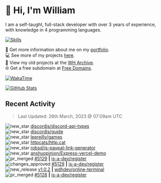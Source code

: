 # 👋 Hi, I'm William
I am a self-taught, full-stack developer with over 3 years of experience, with knowledge in 4 programming languages.

[![Skills](https://skillicons.dev/icons?i=css,cloudflare,discord,bots,docker,express,firebase,git,github,githubactions,html,js,linux,md,mongodb,netlify,nodejs,replit,tailwind,ts,vercel,vscode,wordpress,workers)](https://wdh.gg/dev)

🧑 Get more information about me on my [portfolio](https://wdh.gg/dev).
<br>
💻 See more of my projects [here](https://wdh.gg/github-org).
<br>
📁 View my old projects at the [WH Archive](https://wdh.gg/archive).
<br>
🌐 Get a free subdomain at [Free Domains](https://wdh.gg/fd).

[![WakaTime](https://wakatime.com/badge/user/817e29c1-e1ac-4adc-936b-37bfa447c165.svg?style=for-the-badge)](https://wdh.gg/wakatime)

[![GitHub Stats](https://github-readme-stats.vercel.app/api?username=williamdavidharrison&theme=algolia&show_icons=true&border_radius=8&count_private=true&include_all_commits=true)](https://wdh.gg/github)

## Recent Activity
<!--RECENT_ACTIVITY:last_update-->
> Last Updated: 26th March, 2023 @ 07:09am UTC
<!--RECENT_ACTIVITY:last_update_end-->

<!--RECENT_ACTIVITY:start-->
![new_star](https://cdn.jsdelivr.net/gh/Readme-Workflows/Readme-Icons@main/icons/octicons/StarredRepositoryYellow.svg) [discordjs/discord-api-types](https://github.com/discordjs/discord-api-types)<br>
![new_star](https://cdn.jsdelivr.net/gh/Readme-Workflows/Readme-Icons@main/icons/octicons/StarredRepositoryYellow.svg) [discordjs/guide](https://github.com/discordjs/guide)<br>
![new_star](https://cdn.jsdelivr.net/gh/Readme-Workflows/Readme-Icons@main/icons/octicons/StarredRepositoryYellow.svg) [leereilly/games](https://github.com/leereilly/games)<br>
![new_star](https://cdn.jsdelivr.net/gh/Readme-Workflows/Readme-Icons@main/icons/octicons/StarredRepositoryYellow.svg) [httpcats/http.cat](https://github.com/httpcats/http.cat)<br>
![new_star](https://cdn.jsdelivr.net/gh/Readme-Workflows/Readme-Icons@main/icons/octicons/StarredRepositoryYellow.svg) [robsd/js-paypal-link-generator](https://github.com/robsd/js-paypal-link-generator)<br>
![new_star](https://cdn.jsdelivr.net/gh/Readme-Workflows/Readme-Icons@main/icons/octicons/StarredRepositoryYellow.svg) [anshuopinion/Express-vercel-demo](https://github.com/anshuopinion/Express-vercel-demo)<br>
![pr_merged](https://cdn.jsdelivr.net/gh/Readme-Workflows/Readme-Icons@main/icons/octicons/PullRequestMerged.svg) [#5129](https://github.com/is-a-dev/register/pull/5129) **|** [is-a-dev/register](https://github.com/is-a-dev/register)<br>
![changes_approved](https://cdn.jsdelivr.net/gh/Readme-Workflows/Readme-Icons@main/icons/octicons/ApprovedChanges.svg) [#5129](https://github.com/is-a-dev/register/pull/5129#pullrequestreview-1357931332) **|** [is-a-dev/register](https://github.com/is-a-dev/register)<br>
![new_release](https://cdn.jsdelivr.net/gh/Readme-Workflows/Readme-Icons@main/icons/octicons/Release.svg) [v1.0.2](https://github.com/wdhdev/online-terminal/releases/tag/v1.0.2) **|** [wdhdev/online-terminal](https://github.com/wdhdev/online-terminal)<br>
![pr_merged](https://cdn.jsdelivr.net/gh/Readme-Workflows/Readme-Icons@main/icons/octicons/PullRequestMerged.svg) [#5128](https://github.com/is-a-dev/register/pull/5128) **|** [is-a-dev/register](https://github.com/is-a-dev/register)<br>
<!--RECENT_ACTIVITY:end-->
